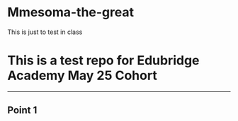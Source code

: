 # Mmesoma-the-great
This is just to test in class
# This is a test repo for Edubridge Academy May 25 Cohort
---
## Point 1

